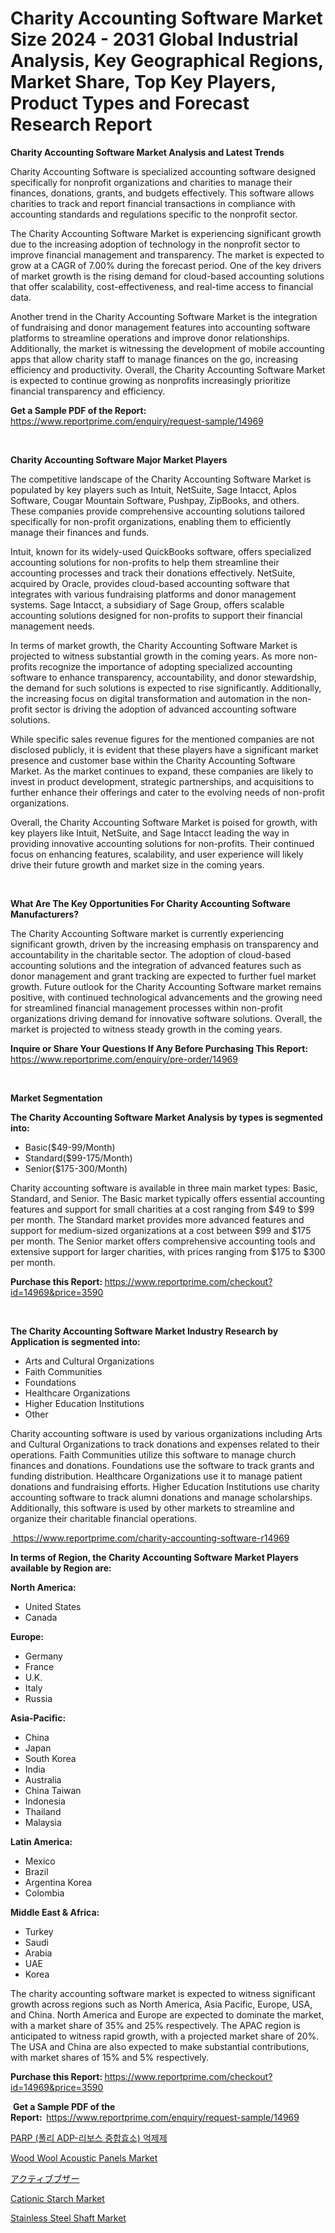 <p><h1>Charity Accounting Software Market Size 2024 - 2031 Global Industrial Analysis, Key Geographical Regions, Market Share, Top Key Players, Product Types and Forecast Research Report</h1></p><p><strong>Charity Accounting Software Market Analysis and Latest Trends</strong></p>
<p><p>Charity Accounting Software is specialized accounting software designed specifically for nonprofit organizations and charities to manage their finances, donations, grants, and budgets effectively. This software allows charities to track and report financial transactions in compliance with accounting standards and regulations specific to the nonprofit sector.</p><p>The Charity Accounting Software Market is experiencing significant growth due to the increasing adoption of technology in the nonprofit sector to improve financial management and transparency. The market is expected to grow at a CAGR of 7.00% during the forecast period. One of the key drivers of market growth is the rising demand for cloud-based accounting solutions that offer scalability, cost-effectiveness, and real-time access to financial data.</p><p>Another trend in the Charity Accounting Software Market is the integration of fundraising and donor management features into accounting software platforms to streamline operations and improve donor relationships. Additionally, the market is witnessing the development of mobile accounting apps that allow charity staff to manage finances on the go, increasing efficiency and productivity. Overall, the Charity Accounting Software Market is expected to continue growing as nonprofits increasingly prioritize financial transparency and efficiency.</p></p>
<p><strong>Get a Sample PDF of the Report:&nbsp;</strong> <a href="https://www.reportprime.com/enquiry/request-sample/14969">https://www.reportprime.com/enquiry/request-sample/14969</a></p>
<p>&nbsp;</p>
<p><strong>Charity Accounting Software Major Market Players</strong></p>
<p><p>The competitive landscape of the Charity Accounting Software Market is populated by key players such as Intuit, NetSuite, Sage Intacct, Aplos Software, Cougar Mountain Software, Pushpay, ZipBooks, and others. These companies provide comprehensive accounting solutions tailored specifically for non-profit organizations, enabling them to efficiently manage their finances and funds.</p><p>Intuit, known for its widely-used QuickBooks software, offers specialized accounting solutions for non-profits to help them streamline their accounting processes and track their donations effectively. NetSuite, acquired by Oracle, provides cloud-based accounting software that integrates with various fundraising platforms and donor management systems. Sage Intacct, a subsidiary of Sage Group, offers scalable accounting solutions designed for non-profits to support their financial management needs.</p><p>In terms of market growth, the Charity Accounting Software Market is projected to witness substantial growth in the coming years. As more non-profits recognize the importance of adopting specialized accounting software to enhance transparency, accountability, and donor stewardship, the demand for such solutions is expected to rise significantly. Additionally, the increasing focus on digital transformation and automation in the non-profit sector is driving the adoption of advanced accounting software solutions.</p><p>While specific sales revenue figures for the mentioned companies are not disclosed publicly, it is evident that these players have a significant market presence and customer base within the Charity Accounting Software Market. As the market continues to expand, these companies are likely to invest in product development, strategic partnerships, and acquisitions to further enhance their offerings and cater to the evolving needs of non-profit organizations.</p><p>Overall, the Charity Accounting Software Market is poised for growth, with key players like Intuit, NetSuite, and Sage Intacct leading the way in providing innovative accounting solutions for non-profits. Their continued focus on enhancing features, scalability, and user experience will likely drive their future growth and market size in the coming years.</p></p>
<p>&nbsp;</p>
<p><strong>What Are The Key Opportunities For Charity Accounting Software Manufacturers?</strong></p>
<p><p>The Charity Accounting Software market is currently experiencing significant growth, driven by the increasing emphasis on transparency and accountability in the charitable sector. The adoption of cloud-based accounting solutions and the integration of advanced features such as donor management and grant tracking are expected to further fuel market growth. Future outlook for the Charity Accounting Software market remains positive, with continued technological advancements and the growing need for streamlined financial management processes within non-profit organizations driving demand for innovative software solutions. Overall, the market is projected to witness steady growth in the coming years.</p></p>
<p><strong>Inquire or Share Your Questions If Any Before Purchasing This Report:</strong> <a href="https://www.reportprime.com/enquiry/pre-order/14969">https://www.reportprime.com/enquiry/pre-order/14969</a></p>
<p>&nbsp;</p>
<p><strong>Market Segmentation</strong></p>
<p><strong>The Charity Accounting Software Market Analysis by types is segmented into:</strong></p>
<p><ul><li>Basic($49-99/Month)</li><li>Standard($99-175/Month)</li><li>Senior($175-300/Month)</li></ul></p>
<p><p>Charity accounting software is available in three main market types: Basic, Standard, and Senior. The Basic market typically offers essential accounting features and support for small charities at a cost ranging from $49 to $99 per month. The Standard market provides more advanced features and support for medium-sized organizations at a cost between $99 and $175 per month. The Senior market offers comprehensive accounting tools and extensive support for larger charities, with prices ranging from $175 to $300 per month.</p></p>
<p><strong>Purchase this Report:&nbsp;</strong><a href="https://www.reportprime.com/checkout?id=14969&price=3590">https://www.reportprime.com/checkout?id=14969&price=3590</a></p>
<p>&nbsp;</p>
<p><strong>The Charity Accounting Software Market Industry Research by Application is segmented into:</strong></p>
<p><ul><li>Arts and Cultural Organizations</li><li>Faith Communities</li><li>Foundations</li><li>Healthcare Organizations</li><li>Higher Education Institutions</li><li>Other</li></ul></p>
<p><p>Charity accounting software is used by various organizations including Arts and Cultural Organizations to track donations and expenses related to their operations. Faith Communities utilize this software to manage church finances and donations. Foundations use the software to track grants and funding distribution. Healthcare Organizations use it to manage patient donations and fundraising efforts. Higher Education Institutions use charity accounting software to track alumni donations and manage scholarships. Additionally, this software is used by other markets to streamline and organize their charitable financial operations.</p></p>
<p><a href="https://www.reportprime.com/charity-accounting-software-r14969">&nbsp;https://www.reportprime.com/charity-accounting-software-r14969</a></p>
<p><strong>In terms of Region, the Charity Accounting Software Market Players available by Region are:</strong></p>
<p>
    <p> <strong> North America: </strong>
        <ul>
            <li>United States</li>
            <li>Canada</li>
        </ul>
        </p> 
    <p> <strong> Europe: </strong>
        <ul>
            <li>Germany</li>
            <li>France</li>
            <li>U.K.</li>
            <li>Italy</li>
            <li>Russia</li>
        </ul>
        </p> 
    <p> <strong> Asia-Pacific: </strong>
        <ul>
            <li>China</li>
            <li>Japan</li>
            <li>South Korea</li>
            <li>India</li>
            <li>Australia</li>
            <li>China Taiwan</li>
            <li>Indonesia</li>
            <li>Thailand</li>
            <li>Malaysia</li>
        </ul>
        </p> 
    <p> <strong> Latin America: </strong>
        <ul>
            <li>Mexico</li>
            <li>Brazil</li>
            <li>Argentina Korea</li>
            <li>Colombia</li>
        </ul>
        </p> 
    <p> <strong> Middle East & Africa: </strong>
        <ul>
            <li>Turkey</li>
            <li>Saudi</li>
            <li>Arabia</li>
            <li>UAE</li>
            <li>Korea</li>
        </ul>
    </p>
    </p>
<p><p>The charity accounting software market is expected to witness significant growth across regions such as North America, Asia Pacific, Europe, USA, and China. North America and Europe are expected to dominate the market, with a market share of 35% and 25% respectively. The APAC region is anticipated to witness rapid growth, with a projected market share of 20%. The USA and China are also expected to make substantial contributions, with market shares of 15% and 5% respectively.</p></p>
<p><strong>Purchase this Report: </strong><a href="https://www.reportprime.com/checkout?id=14969&price=3590">https://www.reportprime.com/checkout?id=14969&price=3590</a></p>
<p>&nbsp;<strong>Get a Sample PDF of the Report:&nbsp;&nbsp;</strong><a href="https://www.reportprime.com/enquiry/request-sample/14969">https://www.reportprime.com/enquiry/request-sample/14969</a></p>
<p><strong></strong></p>
<p><p><a href="https://github.com/hzumrdvas204296/Market-Research-Report-List-1/blob/main/210661423363.md">PARP (폴리 ADP-리보스 중합효소) 억제제</a></p><p><a href="https://issuu.com/reportprime-2/docs/wood-wool-acoustic-panels-market-size-2030.pptx">Wood Wool Acoustic Panels Market</a></p><p><a href="https://github.com/luffiazaza/Market-Research-Report-List-1/blob/main/880802825746.md">アクティブブザー</a></p><p><a href="https://issuu.com/reportprime-2/docs/cationic-starch-market-size-2030.pptx">Cationic Starch Market</a></p><p><a href="https://www.linkedin.com/pulse/stainless-steel-shaft-market-size-focuses-dynamics-in-depth-wnqve?trackingId=0TgKVE4c4T3FwbHEUhILYw%3D%3D">Stainless Steel Shaft Market</a></p></p>